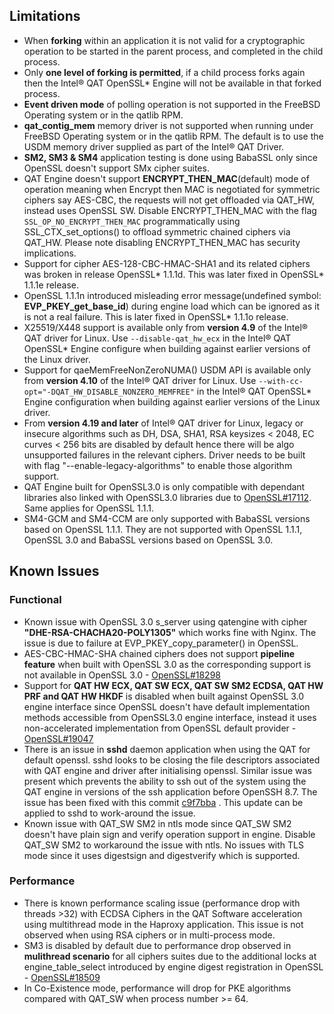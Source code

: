 ## Limitations

* When **forking** within an application it is not valid for a cryptographic
  operation to be started in the parent process, and completed in the child
  process.
* Only **one level of forking is permitted**, if a child process forks again then
  the Intel&reg; QAT OpenSSL\* Engine will not be available in that forked
  process.
* **Event driven mode** of polling operation is not supported in the FreeBSD
  Operating system or in the qatlib RPM.
* **qat_contig_mem** memory driver is not supported when running under FreeBSD
  Operating system or in the qatlib RPM. The default is to use the USDM memory
  driver supplied as part of the Intel&reg; QAT Driver.
* **SM2, SM3 & SM4** application testing is done using BabaSSL only since OpenSSL
  doesn't support SMx cipher suites.
* QAT Engine doesn't support **ENCRYPT_THEN_MAC**(default) mode of operation meaning
  when Encrypt then MAC is negotiated for symmetric ciphers say AES-CBC, the requests will not
  get offloaded via QAT_HW, instead uses OpenSSL SW. Disable ENCRYPT_THEN_MAC with the flag
  `SSL_OP_NO_ENCRYPT_THEN_MAC` programmatically using SSL_CTX_set_options() to offload
  symmetric chained ciphers via QAT_HW. Please note disabling ENCRYPT_THEN_MAC has security
  implications.
* Support for cipher AES-128-CBC-HMAC-SHA1 and its related ciphers was broken
  in release OpenSSL\* 1.1.1d. This was later fixed in OpenSSL\* 1.1.1e release.
* OpenSSL 1.1.1n introduced misleading error message(undefined symbol: **EVP_PKEY_get_base_id**)
  during engine load which can be ignored as it is not a real failure. This is later fixed in
  OpenSSL\* 1.1.1o release.
* X25519/X448 support is available only from **version 4.9** of the Intel&reg; QAT
  driver for Linux. Use `--disable-qat_hw_ecx` in the Intel&reg; QAT OpenSSL\* Engine
  configure when building against earlier versions of the Linux driver.
* Support for qaeMemFreeNonZeroNUMA() USDM API is available only from **version 4.10**
  of the Intel&reg; QAT driver for Linux. Use `--with-cc-opt="-DQAT_HW_DISABLE_NONZERO_MEMFREE"`
  in the Intel&reg; QAT OpenSSL\* Engine configuration when building against earlier
  versions of the Linux driver.
* From **version 4.19 and later** of Intel&reg; QAT driver for Linux, legacy or insecure
  algorithms such as DH, DSA, SHA1, RSA keysizes < 2048, EC curves < 256 bits are
  disabled by default hence there will be algo unsupported failures in the relevant ciphers.
  Driver needs to be built with flag "--enable-legacy-algorithms" to enable those
  algorithm support.
* QAT Engine built for OpenSSL3.0 is only compatible with dependant libraries also linked with OpenSSL3.0
  libraries due to [OpenSSL#17112][1]. Same applies for OpenSSL 1.1.1.
* SM4-GCM and SM4-CCM are only supported with BabaSSL versions based on OpenSSL 1.1.1.
  They are not supported with OpenSSL 1.1.1, OpenSSL 3.0 and BabaSSL versions based
  on OpenSSL 3.0.

## Known Issues

### Functional
* Known issue with OpenSSL 3.0 s_server using qatengine with cipher **"DHE-RSA-CHACHA20-POLY1305"** which
  works fine with Nginx. The issue is due to failure at EVP_PKEY_copy_parameter() in OpenSSL.
* AES-CBC-HMAC-SHA chained ciphers does not support **pipeline feature** when built with
  OpenSSL 3.0 as the corresponding support is not available in OpenSSL 3.0 - [OpenSSL#18298][2]
* Support for **QAT HW ECX, QAT SW ECX, QAT SW SM2 ECDSA, QAT HW PRF and QAT HW HKDF** is disabled
  when built against OpenSSL 3.0 engine interface since OpenSSL doesn't have default implementation
  methods accessible from OpenSSL3.0 engine interface, instead it uses non-accelerated
  implementation from OpenSSL default provider - [OpenSSL#19047][3]
* There is an issue in **sshd** daemon application when using the QAT for default openssl.
  sshd looks to be closing the file descriptors associated with QAT engine and driver after
  initialising openssl. Similar issue was present which prevents the ability to ssh out of
  the system using the QAT engine in versions of the ssh application before OpenSSH 8.7.
  The issue has been fixed with this commit [c9f7bba][4] . This update can be applied to
  sshd to work-around the issue.
* Known issue with QAT_SW SM2 in ntls mode since QAT_SW SM2 doesn't have plain sign and
  verify operation support in engine. Disable QAT_SW SM2 to workaround the issue with ntls.
  No issues with TLS mode since it uses digestsign and digestverify which is supported.

### Performance
* There is known performance scaling issue (performance drop with threads >32)
  with ECDSA Ciphers in the QAT Software acceleration using multithread mode
  in the Haproxy application. This issue is not observed when using RSA ciphers
  or in multi-process mode.
* SM3 is disabled by default due to performance drop observed in **mulithread scenario**
  for all ciphers suites due to the additional locks at engine_table_select introduced by
  engine digest registration in OpenSSL - [OpenSSL#18509][5]
* In Co-Existence mode, performance will drop for PKE algorithms compared with
  QAT_SW when process number >= 64.

[1]:https://github.com/openssl/openssl/pull/17112
[2]:https://github.com/openssl/openssl/issues/18298
[3]:https://github.com/openssl/openssl/issues/19047
[4]:https://github.com/openssh/openssh-portable/commit/c9f7bba2e6f70b7ac1f5ea190d890cb5162ce127
[5]:https://github.com/openssl/openssl/issues/18509

